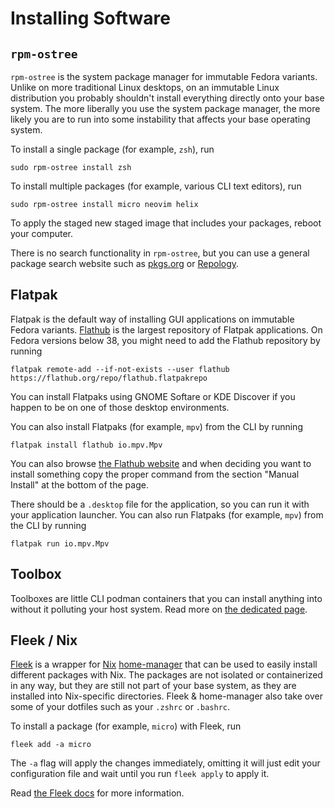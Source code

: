 # Installing Software

## `rpm-ostree`

`rpm-ostree` is the system package manager for immutable Fedora variants. Unlike on more traditional Linux desktops, on an immutable Linux distribution you probably shouldn't install everything directly onto your base system. The more liberally you use the system package manager, the more likely you are to run into some instability that affects your base operating system.

To install a single package (for example, `zsh`), run
```
sudo rpm-ostree install zsh
```

To install multiple packages (for example, various CLI text editors), run
```
sudo rpm-ostree install micro neovim helix
```

To apply the staged new staged image that includes your packages, reboot your computer. 

There is no search functionality in `rpm-ostree`, but you can use a general package search website such as [pkgs.org](https://pkgs.org/) or [Repology](https://repology.org/).

## Flatpak

Flatpak is the default way of installing GUI applications on immutable Fedora variants. [Flathub](https://flathub.org/) is the largest repository of Flatpak applications. On Fedora versions below 38, you might need to add the Flathub repository by running
```
flatpak remote-add --if-not-exists --user flathub https://flathub.org/repo/flathub.flatpakrepo
```

You can install Flatpaks using GNOME Softare or KDE Discover if you happen to be on one of those desktop environments.

You can also install Flatpaks (for example, `mpv`) from the CLI by running
```
flatpak install flathub io.mpv.Mpv
```

You can also browse [the Flathub website](https://flathub.org/) and when deciding you want to install something copy the proper command from the section "Manual Install" at the bottom of the page.

There should be a `.desktop` file for the application, so you can run it with your application launcher. You can also run Flatpaks (for example, `mpv`) from the CLI by running
```
flatpak run io.mpv.Mpv
```

## Toolbox

Toolboxes are little CLI podman containers that you can install anything into without it polluting your host system. Read more on [the dedicated page](/guide/toolbox).

## Fleek / Nix

[Fleek](https://getfleek.dev/) is a wrapper for [Nix](https://nixos.org/manual/nix/stable/) [home-manager](https://github.com/nix-community/home-manager) that can be used to easily install different packages with Nix. The packages are not isolated or containerized in any way, but they are still not part of your base system, as they are installed into Nix-specific directories. 
Fleek & home-manager also take over some of your dotfiles such as your `.zshrc` or `.bashrc`.

To install a package (for example, `micro`) with Fleek, run
```
fleek add -a micro
```
The `-a` flag will apply the changes immediately, omitting it will just edit your configuration file and wait until you run `fleek apply` to apply it.

Read [the Fleek docs](https://getfleek.dev/) for more information.
